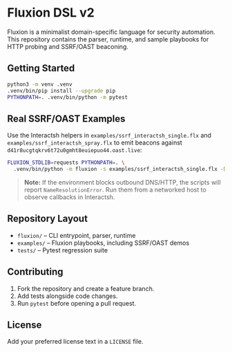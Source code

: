 # Fluxion DSL v2

Fluxion is a minimalist domain-specific language for security automation. This
repository contains the parser, runtime, and sample playbooks for HTTP probing
and SSRF/OAST beaconing.

## Getting Started

```bash
python3 -m venv .venv
.venv/bin/pip install --upgrade pip
PYTHONPATH=. .venv/bin/python -m pytest
```

## Real SSRF/OAST Examples

Use the Interactsh helpers in `examples/ssrf_interactsh_single.flx` and
`examples/ssrf_interactsh_spray.flx` to emit beacons against
`d41r8ucgtqkrv6t72u0gmht8euiepuo44.oast.live`:

```bash
FLUXION_STDLIB=requests PYTHONPATH=. \
  .venv/bin/python -m fluxion -s examples/ssrf_interactsh_single.flx -D token=mytoken
```

> **Note:** If the environment blocks outbound DNS/HTTP, the scripts will report
> `NameResolutionError`. Run them from a networked host to observe callbacks in
> Interactsh.

## Repository Layout

- `fluxion/` – CLI entrypoint, parser, runtime
- `examples/` – Fluxion playbooks, including SSRF/OAST demos
- `tests/` – Pytest regression suite

## Contributing

1. Fork the repository and create a feature branch.
2. Add tests alongside code changes.
3. Run `pytest` before opening a pull request.

## License

Add your preferred license text in a `LICENSE` file.
